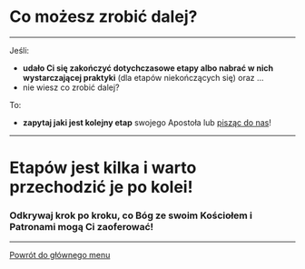 # Co możesz zrobić dalej?
---
Jeśli:
- **udało Ci się zakończyć dotychczasowe etapy albo nabrać w nich wystarczającej praktyki** (dla etapów niekończących się) oraz ...
- nie wiesz co zrobić dalej?

To:
- **zapytaj jaki jest kolejny etap** swojego Apostoła lub [pisząc do nas](https://pl.gratiadei.org#kontakt)!

---
# Etapów jest kilka i warto przechodzić je po kolei!
### Odkrywaj krok po kroku, co Bóg ze swoim Kościołem i Patronami mogą Ci zaoferować!
---

[Powrót do głównego menu](index.md)
